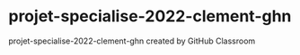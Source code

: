 # projet-specialise-2022-clement-ghn
projet-specialise-2022-clement-ghn created by GitHub Classroom
